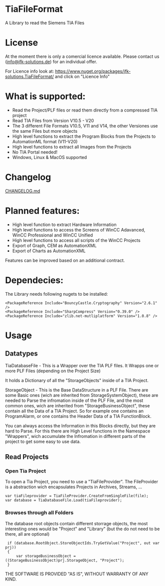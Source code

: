 # TiaFileFormat
A Library to read the Siemens TIA Files

# License
At the moment there is only a comercial licence available. Please contact us (info@jfk-solutions.de) for an individual offer.

For Licence info look at: https://www.nuget.org/packages/jfk-solutions.TiaFileFormat/ and click on "Licence Info"

# What is supported:
 * Read the Project/PLF files or read them directly from a compressed TIA project
 * Read TIA Files from Version V10.5 - V20
 * The 3 different File Formats V10.5, V11 and V14, the other Versiones use the same Files but more objects
 * High level functions to extract the Program Blocks from the Projects to AutomationML format (V11-V20)
 * High level functions to extract all Images from the Projects
 * No TIA Portal needed!
 * Windows, Linux & MacOS supported

# Changelog
[CHANGELOG.md](/CHANGELOG.md)

# Planned features:
 * High level function to extract Hardware Information
 * High level functions to access the Screens of WinCC Adavanced, WinCC Professional and WinCC Unified
 * High level functions to access all scripts of the WinCC Projects
 * Export of Graph, CEM as AutomationXML
 * Export of Charts as AutomationXML

Features can be improved based on an additional contract.

# Dependecies:

The Library needs following nugets to be installed:

    <PackageReference Include="BouncyCastle.Cryptography" Version="2.6.1" />
    <PackageReference Include="SharpCompress" Version="0.39.0" />
    <PackageReference Include="zlib.net-mutliplatform" Version="1.0.8" />

# Usage

## Datatypes

TiaDatabaseFile - This is a Wrapper over the TIA PLF files. It Wrapps one or more PLF Files (depending on the Project Size)

It holds a Dictionary of all the "StorageObjects" inside of a TIA Project.

StorageObject - This is the Base DataStructure in a PLF File. There are some Basic ones (wich are inherited from StorageSystemObject), these are needed to Parse the infromation inside of the PLF File, and the most common ones, wich are inherited from "StorageBusinessObject", these contain all the Data of a TIA Project. So for example one contains an ProgramAlarm, or one contains the Header Data of a TIA FunctionBlock.

You can always access the Information in this Blocks directly, but they are hard to Parse. For this there are High Level functions in the Namespace "Wrappers", wich accumulate the Infromation in different parts of the project to get some easy to use data.

## Read Projects

### Open Tia Project

To open a Tia Project, you need to use a "TiaFileProvider". The FileProvider is a abstraction wich encapsulates Projects in
Archives, Streams, ...

    var tiaFileprovider = TiaFileProvider.CreateFromSingleFile(file);
    var database = TiaDatabaseFile.Load(tiaFileprovider);

### Browses through all Folders

The database root objects contain different storrage objects, the most interesting ones would be "Project" and "Library" (but the do not need to be there, all are optional)

     if (database.RootObject.StoreObjectIds.TryGetValue("Project", out var prj))
     {
         var storageBusinessObject = ((StorageBusinessObject)prj.StorageObject, "Project");
     }

THE SOFTWARE IS PROVIDED "AS IS", WITHOUT WARRANTY OF ANY KIND.
